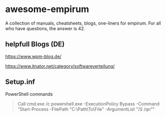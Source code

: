 # awesome-empirum
A collection of manuals, cheatsheets, blogs, one-liners for empirum. For all who have questions, the answer is 42.


## helpfull Blogs (DE)
https://www.wpm-blog.de/

https://www.itnator.net/category/softwareverteilung/

## Setup.inf
PowerShell commands
> Call cmd.exe /c powershell.exe -ExecutionPolicy Bypass -Command "Start-Process -FilePath "C:\Path\To\File" -ArgumentList "/S /qn"" 



